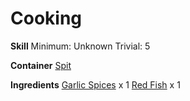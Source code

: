 <!-- TITLE: Baked Red Fish -->
<!-- SUBTITLE:  -->
# Cooking
**Skill**
Minimum: Unknown
Trivial: 5

**Container**
[Spit](spit)

**Ingredients**
[Garlic Spices](garlic-spices) x 1
[Red Fish](red-fish) x 1